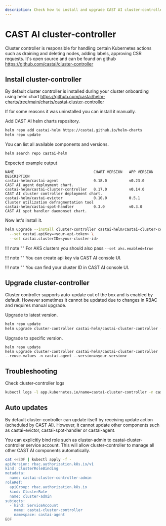 ```yaml
---
description: Check how to install and upgrade CAST AI cluster-controller
---
```


# CAST AI cluster-controller

Cluster controller is responsible for handling certain Kubernetes actions such as draining and deleting nodes, adding labels, approving CSR requests.
It's open source and can be found on github <https://github.com/castai/cluster-controller>

## Install cluster-controller

By default cluster controller is installed during your cluster onboarding using helm chart <https://github.com/castai/helm-charts/tree/main/charts/castai-cluster-controller>

If for some reasons it was uninstalled you can install it manually.

Add CAST AI helm charts repository.

```sh
helm repo add castai-helm https://castai.github.io/helm-charts
helm repo update
```

You can list all available components and versions.

```sh
helm search repo castai-helm
```

Expected example output

```
NAME                                    CHART VERSION   APP VERSION     DESCRIPTION
castai-helm/castai-agent                0.18.0          v0.23.0         CAST AI agent deployment chart.
castai-helm/castai-cluster-controller   0.17.0          v0.14.0         CAST AI cluster controller deployment chart.
castai-helm/castai-evictor              0.10.0          0.5.1           Cluster utilization defragmentation tool
castai-helm/castai-spot-handler         0.3.0           v0.3.0          CAST AI spot handler daemonset chart.
```

Now let's install it.

```sh
helm upgrade --install cluster-controller castai-helm/castai-cluster-controller -n castai-agent \
  --set castai.apiKey=<your-api-token> \
  --set castai.clusterID=<your-cluster-id>
```

!!! note ""
    For AKS clusters you should also pass `--set aks.enabled=true`

!!! note ""
    You can create api key via CAST AI console UI.

!!! note ""
    You can find your cluster ID in CAST AI console UI.

## Upgrade cluster-controller

Cluster controller supports auto-update out of the box and is enabled by default. However sometimes it cannot be updated due to changes in RBAC and requires manual upgrade.

Upgrade to latest version.

```sh
helm repo update
helm upgrade cluster-controller castai-helm/castai-cluster-controller --reuse-values -n castai-agent
```

Upgrade to specific version.

```
helm repo update
helm upgrade cluster-controller castai-helm/castai-cluster-controller --reuse-values -n castai-agent --version=<your-version>
```

## Troubleshooting

Check cluster-controller logs

```sh
kubectl logs -l app.kubernetes.io/name=castai-cluster-controller -n castai-agent
```

## Auto updates

By default cluster-controller can update itself by receiving update action (scheduled by CAST AI). However, it cannot update other components such as castai-evictor, castai-spot-handler or castai-agent.

You can explicitly bind role such as cluster-admin to castai-cluster-controller service account. This will allow cluster-controller to manage all other CAST AI components automatically.

```sh
cat <<EOF | kubectl apply -f -
apiVersion: rbac.authorization.k8s.io/v1
kind: ClusterRoleBinding
metadata:
  name: castai-cluster-controller-admin
roleRef:
  apiGroup: rbac.authorization.k8s.io
  kind: ClusterRole
  name: cluster-admin
subjects:
  - kind: ServiceAccount
    name: castai-cluster-controller
    namespace: castai-agent
EOF
```
